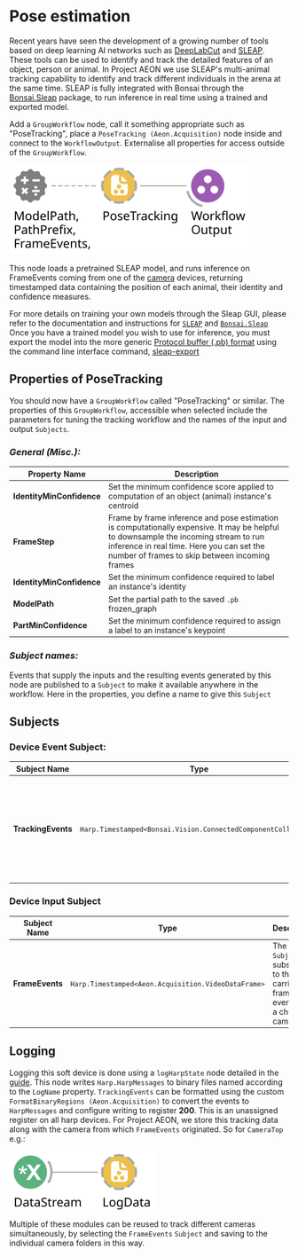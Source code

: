 # Pose estimation

Recent years have seen the development of a growing number of tools based on deep learning AI networks such as [DeepLabCut](https://deeplabcut.github.io/DeepLabCut/README.html) and [SLEAP](https://sleap.ai/). These tools can be used to identify and track the detailed features of an object, person or animal. In Project AEON we use SLEAP's multi-animal tracking capability to identify and track different individuals in the arena at the same time. SLEAP is fully integrated with Bonsai through the [Bonsai.Sleap](https://bonsai-rx.org/sleap/index.html) package, to run inference in real time using a trained and exported model.

Add a `GroupWorkflow` node, call it something appropriate such as "PoseTracking", place a `PoseTracking (Aeon.Acquisition)` node inside and connect to the `WorkflowOutput`. Externalise all properties for access outside of the `GroupWorkflow`.

![poseTracking](./Workflows/poseTracking.svg)

This node loads a pretrained SLEAP model, and runs inference on FrameEvents coming from one of the [camera](../../HardwareDevices/Camera/camera.md) devices, returning timestamped data containing the position of each animal, their identity and confidence measures. 

For more details on training your own models through the Sleap GUI, please refer to the documentation and instructions for [`SLEAP`](https://sleap.ai/) and [`Bonsai.Sleap`](https://bonsai-rx.org/sleap/index.html)
Once you have a trained model you wish to use for inference, you must export the model into the more generic [Protocol buffer (.pb) format](https://protobuf.dev/) using the command line interface command, [sleap-export](https://sleap.ai/guides/cli.html#sleap-export)

## **Properties of PoseTracking**

You should now have a `GroupWorkflow` called "PoseTracking" or similar. The properties of this `GroupWorkflow`, accessible when selected include the parameters for tuning the tracking workflow and the names of the input and output `Subjects`.

### ***General (Misc.):***

| **Property Name**  | **Description**                                                                           |
|--------------------|-------------------------------------------------------------------------------------------|
| **IdentityMinConfidence** |  Set the minimum confidence score applied to computation of an object (animal) instance's centroid |
| **FrameStep**           | Frame by frame inference and pose estimation is computationally expensive. It may be helpful to downsample the incoming stream to run inference in real time. Here you can set the number of frames to skip between incoming frames  |
| **IdentityMinConfidence** | Set the minimum confidence required to label an instance's identity |
| **ModelPath** | Set the partial path to the saved `.pb` frozen_graph |
| **PartMinConfidence** | Set the minimum confidence required to assign a label to an instance's keypoint |
### ***Subject names:***
Events that supply the inputs and the resulting events generated by this node are published to a `Subject` to make it available anywhere in the workflow. Here in the properties, you define a name to give this `Subject` 

## **Subjects** 

### **Device Event Subject**:
| **Subject Name**  | **Type** | **Description**                                  |
|-------------------|----------|--------------------------------------------------|
| **TrackingEvents** | `Harp.Timestamped<Bonsai.Vision.ConnectedComponentCollection>` |The `Subject` to which tracking data will be published. This stream is also output directly by the node | 

### **Device Input Subject**

| **Subject Name**  | **Type** | **Description**                                  |
|-------------------|----------|--------------------------------------------------|
| **FrameEvents**   | `Harp.Timestamped<Aeon.Acquisition.VideoDataFrame>` | The `Subject` to subscribe to that carries frame events from a chosen camera | 

## Logging

Logging this soft device is done using a `logHarpState` node detailed in the [guide](../../Logging/LogHarpState.md). This node writes `Harp.HarpMessages` to binary files named according to the `LogName` property. `TrackingEvents` can be formatted using the custom `FormatBinaryRegions (Aeon.Acquisition)` to convert the events to `HarpMessages` and configure writing to register **200**. This is an unassigned register on all harp devices. For Project AEON, we store this tracking data along with the camera from which `FrameEvents` originated. So for `CameraTop` e.g.:

![logTracking](./../../Logging/Workflows/logData.svg)

Multiple of these modules can be reused to track different cameras simultaneously, by selecting the `FrameEvents` `Subject` and saving to the individual camera folders in this way.

